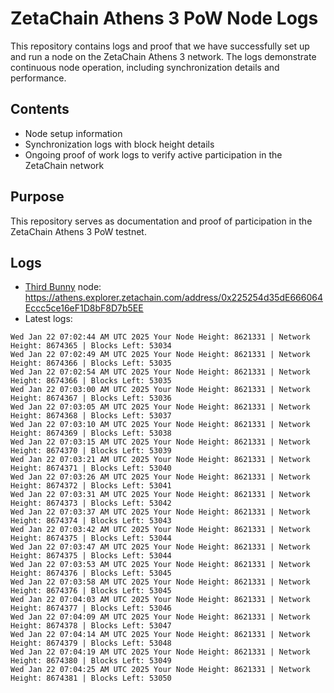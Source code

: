 # ZetaChain Athens 3 PoW Node Logs
This repository contains logs and proof that we have successfully set up and run a node on the ZetaChain Athens 3 network. The logs demonstrate continuous node operation, including synchronization details and performance.

## Contents
- Node setup information
- Synchronization logs with block height details
- Ongoing proof of work logs to verify active participation in the ZetaChain network

## Purpose
This repository serves as documentation and proof of participation in the ZetaChain Athens 3 PoW testnet.

## Logs

- [Third Bunny](https://thirdbunny.xyz/) node: https://athens.explorer.zetachain.com/address/0x225254d35dE666064Eccc5ce16eF1D8bF8D7b5EE
- Latest logs:
```
Wed Jan 22 07:02:44 AM UTC 2025 Your Node Height: 8621331 | Network Height: 8674365 | Blocks Left: 53034
Wed Jan 22 07:02:49 AM UTC 2025 Your Node Height: 8621331 | Network Height: 8674366 | Blocks Left: 53035
Wed Jan 22 07:02:54 AM UTC 2025 Your Node Height: 8621331 | Network Height: 8674366 | Blocks Left: 53035
Wed Jan 22 07:03:00 AM UTC 2025 Your Node Height: 8621331 | Network Height: 8674367 | Blocks Left: 53036
Wed Jan 22 07:03:05 AM UTC 2025 Your Node Height: 8621331 | Network Height: 8674368 | Blocks Left: 53037
Wed Jan 22 07:03:10 AM UTC 2025 Your Node Height: 8621331 | Network Height: 8674369 | Blocks Left: 53038
Wed Jan 22 07:03:15 AM UTC 2025 Your Node Height: 8621331 | Network Height: 8674370 | Blocks Left: 53039
Wed Jan 22 07:03:21 AM UTC 2025 Your Node Height: 8621331 | Network Height: 8674371 | Blocks Left: 53040
Wed Jan 22 07:03:26 AM UTC 2025 Your Node Height: 8621331 | Network Height: 8674372 | Blocks Left: 53041
Wed Jan 22 07:03:31 AM UTC 2025 Your Node Height: 8621331 | Network Height: 8674373 | Blocks Left: 53042
Wed Jan 22 07:03:37 AM UTC 2025 Your Node Height: 8621331 | Network Height: 8674374 | Blocks Left: 53043
Wed Jan 22 07:03:42 AM UTC 2025 Your Node Height: 8621331 | Network Height: 8674375 | Blocks Left: 53044
Wed Jan 22 07:03:47 AM UTC 2025 Your Node Height: 8621331 | Network Height: 8674375 | Blocks Left: 53044
Wed Jan 22 07:03:53 AM UTC 2025 Your Node Height: 8621331 | Network Height: 8674376 | Blocks Left: 53045
Wed Jan 22 07:03:58 AM UTC 2025 Your Node Height: 8621331 | Network Height: 8674376 | Blocks Left: 53045
Wed Jan 22 07:04:03 AM UTC 2025 Your Node Height: 8621331 | Network Height: 8674377 | Blocks Left: 53046
Wed Jan 22 07:04:09 AM UTC 2025 Your Node Height: 8621331 | Network Height: 8674378 | Blocks Left: 53047
Wed Jan 22 07:04:14 AM UTC 2025 Your Node Height: 8621331 | Network Height: 8674379 | Blocks Left: 53048
Wed Jan 22 07:04:19 AM UTC 2025 Your Node Height: 8621331 | Network Height: 8674380 | Blocks Left: 53049
Wed Jan 22 07:04:25 AM UTC 2025 Your Node Height: 8621331 | Network Height: 8674381 | Blocks Left: 53050
```
